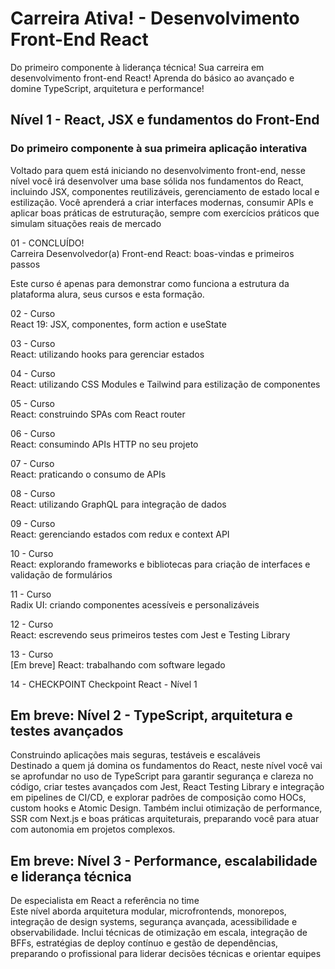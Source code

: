 # Carreira Ativa! - Desenvolvimento Front-End React

Do primeiro componente à liderança técnica! Sua carreira em desenvolvimento front-end React! Aprenda do básico ao avançado e domine TypeScript, arquitetura e performance!

## Nível 1 - React, JSX e fundamentos do Front-End

### Do primeiro componente à sua primeira aplicação interativa

Voltado para quem está iniciando no desenvolvimento front-end, nesse nível você irá desenvolver uma base sólida nos fundamentos do React, incluindo JSX, componentes reutilizáveis, gerenciamento de estado local e estilização. Você aprenderá a criar interfaces modernas, consumir APIs e aplicar boas práticas de estruturação, sempre com exercícios práticos que simulam situações reais de mercado

01 - CONCLUÍDO!  
Carreira Desenvolvedor(a) Front-end React: boas-vindas e primeiros passos

Este curso é apenas para demonstrar como funciona a estrutura da plataforma alura, seus cursos e esta formação.

02 - Curso  
React 19: JSX, componentes, form action e useState

03 - Curso  
React: utilizando hooks para gerenciar estados

04 - Curso  
React: utilizando CSS Modules e Tailwind para estilização de componentes

05 - Curso  
React: construindo SPAs com React router

06 - Curso  
React: consumindo APIs HTTP no seu projeto

07 - Curso  
React: praticando o consumo de APIs

08 - Curso  
React: utilizando GraphQL para integração de dados

09 - Curso  
React: gerenciando estados com redux e context API

10 - Curso  
React: explorando frameworks e bibliotecas para criação de interfaces e validação de formulários

11 - Curso  
Radix UI: criando componentes acessíveis e personalizáveis

12 - Curso  
React: escrevendo seus primeiros testes com Jest e Testing Library

13 - Curso  
[Em breve] React: trabalhando com software legado

14 - CHECKPOINT
Checkpoint React - Nível 1

## Em breve: Nível 2 - TypeScript, arquitetura e testes avançados

Construindo aplicações mais seguras, testáveis e escaláveis  
Destinado a quem já domina os fundamentos do React, neste nível você vai se aprofundar no uso de TypeScript para garantir segurança e clareza no código, criar testes avançados com Jest, React Testing Library e integração em pipelines de CI/CD, e explorar padrões de composição como HOCs, custom hooks e Atomic Design. Também inclui otimização de performance, SSR com Next.js e boas práticas arquiteturais, preparando você para atuar com autonomia em projetos complexos.

## Em breve: Nível 3 - Performance, escalabilidade e liderança técnica

De especialista em React a referência no time  
Este nível aborda arquitetura modular, microfrontends, monorepos, integração de design systems, segurança avançada, acessibilidade e observabilidade. Inclui técnicas de otimização em escala, integração de BFFs, estratégias de deploy contínuo e gestão de dependências, preparando o profissional para liderar decisões técnicas e orientar equipes
